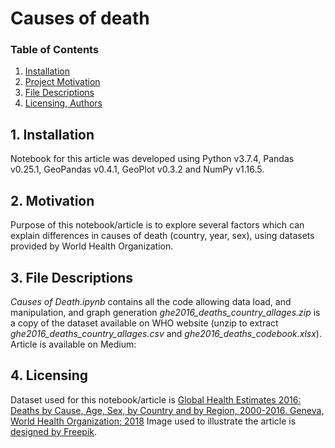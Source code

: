 # Causes of death

### Table of Contents

1. [ Installation ](#installation)
2. [ Project Motivation ](#motivation)
3. [ File Descriptions ](#filedesc)
4. [ Licensing, Authors ](#licensing)

## 1. Installation <a name="installation"></a>
Notebook for this article was developed using Python v3.7.4, Pandas v0.25.1, GeoPandas v0.4.1, GeoPlot v0.3.2 and NumPy v1.16.5.

## 2. Motivation <a name="motivation"></a>
Purpose of this notebook/article is to explore several factors which can explain differences in causes of death (country, year, sex), using datasets provided by World Health Organization.

## 3. File Descriptions <a name="filedesc"></a>
_Causes of Death.ipynb_ contains all the code allowing data load, and manipulation, and graph generation
_ghe2016_deaths_country_allages.zip_ is a copy of the dataset available on WHO website (unzip to extract _ghe2016_deaths_country_allages.csv_ and _ghe2016_deaths_codebook.xlsx_).
Article is available on Medium:

## 4. Licensing <a name="licensing"></a>
Dataset used for this notebook/article is [Global Health Estimates 2016: Deaths by Cause, Age, Sex, by Country and by Region, 2000-2016. Geneva, World Health Organization; 2018](https://www.who.int/healthinfo/global_burden_disease/estimates/en/)
Image used to illustrate the article is [designed by Freepik](http://www.freepik.com).
